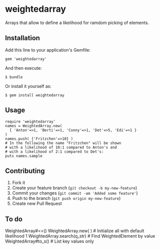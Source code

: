 weightedarray
=============

Arrays that allow to define a likelihood for ramdom picking of elements.

## Installation

Add this line to your application's Gemfile:

    gem 'weightedarray'

And then execute:

    $ bundle

Or install it yourself as:

    $ gem install weightedarray

## Usage

    require 'weightedarray'
    names = WeightedArray.new(
      { 'Anton'=>1, 'Berti'=>1, 'Conny'=>1, 'Det'=>5, 'Edi'=>1 }
    )
    names.push( {'Fritzchen'=>10} )
    # In the following the name "Fritzchen" will be shown
    # with a likelihood of 10:1 compared to Anton's and
    # with a likelihood of 2:1 compared to Det's:
    puts names.sample 
    

## Contributing

1. Fork it
2. Create your feature branch (`git checkout -b my-new-feature`)
3. Commit your changes (`git commit -am 'Added some feature'`)
4. Push to the branch (`git push origin my-new-feature`)
5. Create new Pull Request

## To do

   WeightedArray#<<()
   WeightedArray.new( <Array> ) # Initialize all with default likelihood 1
   WeightedArray.search(q_str)  # Find WeightedElement by value
   WeightedArray#to_s()         # List key values only

